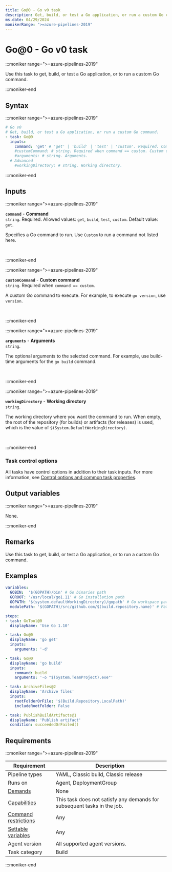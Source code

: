 ```yaml
---
title: Go@0 - Go v0 task
description: Get, build, or test a Go application, or run a custom Go command.
ms.date: 04/29/2024
monikerRange: ">=azure-pipelines-2019"
---
```


# Go@0 - Go v0 task

<!-- :::description::: -->
:::moniker range=">=azure-pipelines-2019"

<!-- :::editable-content name="description"::: -->
Use this task to get, build, or test a Go application, or to run a custom Go command.
<!-- :::editable-content-end::: -->

:::moniker-end
<!-- :::description-end::: -->

<!-- :::syntax::: -->
## Syntax

:::moniker range=">=azure-pipelines-2019"

```yaml
# Go v0
# Get, build, or test a Go application, or run a custom Go command.
- task: Go@0
  inputs:
    command: 'get' # 'get' | 'build' | 'test' | 'custom'. Required. Command. Default: get.
    #customCommand: # string. Required when command == custom. Custom command. 
    #arguments: # string. Arguments. 
  # Advanced
    #workingDirectory: # string. Working directory.
```

:::moniker-end
<!-- :::syntax-end::: -->

<!-- :::inputs::: -->
## Inputs

<!-- :::item name="command"::: -->
:::moniker range=">=azure-pipelines-2019"

**`command`** - **Command**<br>
`string`. Required. Allowed values: `get`, `build`, `test`, `custom`. Default value: `get`.<br>
<!-- :::editable-content name="helpMarkDown"::: -->
Specifies a Go command to run. Use `Custom` to run a command not listed here.
<!-- :::editable-content-end::: -->
<br>

:::moniker-end
<!-- :::item-end::: -->
<!-- :::item name="customCommand"::: -->
:::moniker range=">=azure-pipelines-2019"

**`customCommand`** - **Custom command**<br>
`string`. Required when `command == custom`.<br>
<!-- :::editable-content name="helpMarkDown"::: -->
A custom Go command to execute. For example, to execute `go version`, use `version`.
<!-- :::editable-content-end::: -->
<br>

:::moniker-end
<!-- :::item-end::: -->
<!-- :::item name="arguments"::: -->
:::moniker range=">=azure-pipelines-2019"

**`arguments`** - **Arguments**<br>
`string`.<br>
<!-- :::editable-content name="helpMarkDown"::: -->
The optional arguments to the selected command. For example, use build-time arguments for the `go build` command.
<!-- :::editable-content-end::: -->
<br>

:::moniker-end
<!-- :::item-end::: -->
<!-- :::item name="workingDirectory"::: -->
:::moniker range=">=azure-pipelines-2019"

**`workingDirectory`** - **Working directory**<br>
`string`.<br>
<!-- :::editable-content name="helpMarkDown"::: -->
The working directory where you want the command to run. When empty, the root of the repository (for builds) or artifacts (for releases) is used, which is the value of `$(System.DefaultWorkingDirectory)`.
<!-- :::editable-content-end::: -->
<br>

:::moniker-end
<!-- :::item-end::: -->

### Task control options

All tasks have control options in addition to their task inputs. For more information, see [Control options and common task properties](/azure/devops/pipelines/yaml-schema/steps-task#common-task-properties).
<!-- :::inputs-end::: -->

<!-- :::outputVariables::: -->
## Output variables

:::moniker range=">=azure-pipelines-2019"

None.

:::moniker-end
<!-- :::outputVariables-end::: -->

<!-- :::remarks::: -->
<!-- :::editable-content name="remarks"::: -->
## Remarks

Use this task to get, build, or test a Go application, or to run a custom Go command.
<!-- :::editable-content-end::: -->
<!-- :::remarks-end::: -->

<!-- :::examples::: -->
<!-- :::editable-content name="examples"::: -->
## Examples

```yml
variables:
  GOBIN:  '$(GOPATH)/bin' # Go binaries path
  GOROOT: '/usr/local/go1.11' # Go installation path
  GOPATH: '$(system.defaultWorkingDirectory)/gopath' # Go workspace path
  modulePath: '$(GOPATH)/src/github.com/$(build.repository.name)' # Path to the module's code

steps:
- task: GoTool@0
  displayName: 'Use Go 1.10'

- task: Go@0
  displayName: 'go get'
  inputs:
    arguments: '-d'

- task: Go@0
  displayName: 'go build'
  inputs:
    command: build
    arguments: '-o "$(System.TeamProject).exe"'

- task: ArchiveFiles@2
  displayName: 'Archive files'
  inputs:
    rootFolderOrFile: '$(Build.Repository.LocalPath)'
    includeRootFolder: False

- task: PublishBuildArtifacts@1
  displayName: 'Publish artifact'
  condition: succeededOrFailed()
```
<!-- :::editable-content-end::: -->
<!-- :::examples-end::: -->

<!-- :::properties::: -->
## Requirements

:::moniker range=">=azure-pipelines-2019"

| Requirement | Description |
|-------------|-------------|
| Pipeline types | YAML, Classic build, Classic release |
| Runs on | Agent, DeploymentGroup |
| [Demands](/azure/devops/pipelines/process/demands) | None |
| [Capabilities](/azure/devops/pipelines/agents/agents#capabilities) | This task does not satisfy any demands for subsequent tasks in the job. |
| [Command restrictions](/azure/devops/pipelines/security/templates#agent-logging-command-restrictions) | Any |
| [Settable variables](/azure/devops/pipelines/security/templates#agent-logging-command-restrictions) | Any |
| Agent version | All supported agent versions. |
| Task category | Build |

:::moniker-end
<!-- :::properties-end::: -->

<!-- :::see-also::: -->
<!-- :::editable-content name="seeAlso"::: -->
<!-- :::editable-content-end::: -->
<!-- :::see-also-end::: -->